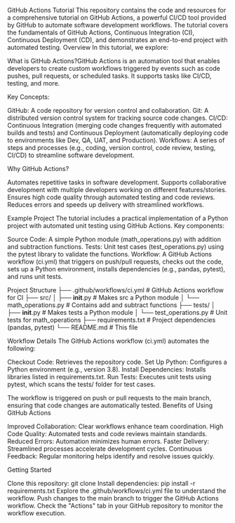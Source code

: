 GitHub Actions Tutorial
This repository contains the code and resources for a comprehensive tutorial on GitHub Actions, a powerful CI/CD tool provided by GitHub to automate software development workflows. The tutorial covers the fundamentals of GitHub Actions, Continuous Integration (CI), Continuous Deployment (CD), and demonstrates an end-to-end project with automated testing.
Overview
In this tutorial, we explore:

What is GitHub Actions?GitHub Actions is an automation tool that enables developers to create custom workflows triggered by events such as code pushes, pull requests, or scheduled tasks. It supports tasks like CI/CD, testing, and more.

Key Concepts:

GitHub: A code repository for version control and collaboration.
Git: A distributed version control system for tracking source code changes.
CI/CD: Continuous Integration (merging code changes frequently with automated builds and tests) and Continuous Deployment (automatically deploying code to environments like Dev, QA, UAT, and Production).
Workflows: A series of steps and processes (e.g., coding, version control, code review, testing, CI/CD) to streamline software development.


Why GitHub Actions?

Automates repetitive tasks in software development.
Supports collaborative development with multiple developers working on different features/stories.
Ensures high code quality through automated testing and code reviews.
Reduces errors and speeds up delivery with streamlined workflows.



Example Project
The tutorial includes a practical implementation of a Python project with automated unit testing using GitHub Actions. Key components:

Source Code: A simple Python module (math_operations.py) with addition and subtraction functions.
Tests: Unit test cases (test_operations.py) using the pytest library to validate the functions.
Workflow: A GitHub Actions workflow (ci.yml) that triggers on push/pull requests, checks out the code, sets up a Python environment, installs dependencies (e.g., pandas, pytest), and runs unit tests.

Project Structure
├── .github/workflows/ci.yml    # GitHub Actions workflow for CI
├── src/
│   ├── __init__.py            # Makes src a Python module
│   └── math_operations.py     # Contains add and subtract functions
├── tests/
│   ├── __init__.py            # Makes tests a Python module
│   └── test_operations.py     # Unit tests for math_operations
├── requirements.txt            # Project dependencies (pandas, pytest)
└── README.md                  # This file

Workflow Details
The GitHub Actions workflow (ci.yml) automates the following:

Checkout Code: Retrieves the repository code.
Set Up Python: Configures a Python environment (e.g., version 3.8).
Install Dependencies: Installs libraries listed in requirements.txt.
Run Tests: Executes unit tests using pytest, which scans the tests/ folder for test cases.

The workflow is triggered on push or pull requests to the main branch, ensuring that code changes are automatically tested.
Benefits of Using GitHub Actions

Improved Collaboration: Clear workflows enhance team coordination.
High Code Quality: Automated tests and code reviews maintain standards.
Reduced Errors: Automation minimizes human errors.
Faster Delivery: Streamlined processes accelerate development cycles.
Continuous Feedback: Regular monitoring helps identify and resolve issues quickly.

Getting Started

Clone this repository: git clone <repository-url>
Install dependencies: pip install -r requirements.txt
Explore the .github/workflows/ci.yml file to understand the workflow.
Push changes to the main branch to trigger the GitHub Actions workflow.
Check the "Actions" tab in your GitHub repository to monitor the workflow execution.


